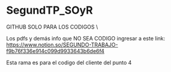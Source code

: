 # SegundTP_SOyR

GITHUB SOLO PARA LOS CODIGOS \\

Los pdfs y demás info que NO SEA CODIGO ingresar a este link: https://www.notion.so/SEGUNDO-TRABAJO-f9b76f336e914c099d9933643b6de6f4

Esta rama es para el codigo del cliente del punto 4
